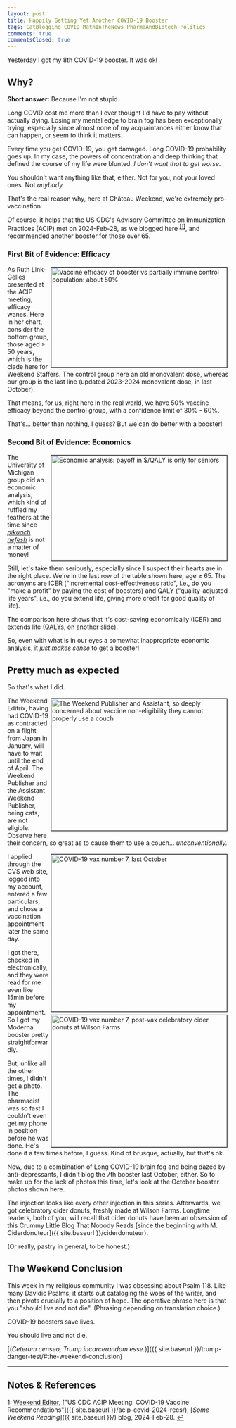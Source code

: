 ```yaml
---
layout: post
title: Happily Getting Yet Another COVID-19 Booster
tags: CatBlogging COVID MathInTheNews PharmaAndBiotech Politics
comments: true
commentsClosed: true
---
```


Yesterday I got my 8th COVID-19 booster.  It was ok!  


## Why?  

__Short answer:__ Because I'm not stupid.  

Long COVID cost me more than I ever thought I'd have to pay without actually dying.
Losing my mental edge to brain fog has been exceptionally trying, especially since almost
none of my acquaintances either know that can happen, or seem to think it matters.  

Every time you get COVID-19, you get damaged.  Long COVID-19 probability goes up.  In my
case, the powers of concentration and deep thinking that defined the course of my life
were blunted.  _I don't want that to get worse._  

You shouldn't want anything like that, either.  Not for you, not your loved ones.  Not
_anybody._  

That's the real reason why, here at Ch&acirc;teau Weekend, we're extremely
pro-vaccination.  

Of course, it helps that the US CDC's Advisory Committee on Immunization Practices (ACIP)
met on 2024-Feb-28, as we blogged here <sup id="fn1a">[[1]](#fn1)</sup>, and recommended
another booster for those over 65.  

### First Bit of Evidence: Efficacy  

<a href="{{ site.baseurl }}/images/2024-02-28-acip-covid-2024-recs-eff-3.jpg"><img src="{{ site.baseurl }}/images/2024-02-28-acip-covid-2024-recs-eff-3-thumb.jpg" width="400" height="227" alt="Vaccine efficacy of booster vs partially immune control population: about 50%" title="Vaccine efficacy of booster vs partially immune control population: about 50%" style="float: right; margin: 3px 3px 3px 3px; border: 1px solid #000000;"></a>
As Ruth Link-Gelles presented at the ACIP meeting, efficacy wanes.  Here in her chart,
consider the bottom group, those aged &ge; 50 years, which is the clade here for Weekend
Staffers.  The control group here an old monovalent dose, whereas our group is the last
line (updated 2023-2024 monovalent dose, in last October).  

That means, for us, right here in the real world, we have 50% vaccine efficacy beyond the
control group, with a confidence limit of 30% - 60%.

That's&hellip; better than nothing, I guess?  But we can do better with a booster!  

### Second Bit of Evidence: Economics  

<a href="{{ site.baseurl }}/images/2024-02-28-acip-covid-2024-recs-econ-2.jpg"><img src="{{ site.baseurl }}/images/2024-02-28-acip-covid-2024-recs-econ-2-thumb.jpg" width="400" height="240" alt="Economic analysis: payoff in $/QALY is only for seniors" title="Economic analysis: payoff in $/QALY is only for seniors" style="float: right; margin: 3px 3px 3px 3px; border: 1px solid #000000;"></a>
The University of Michigan group did an economic analysis, which kind of ruffled my
feathers at the time since [_pikuach nefesh_](https://en.wikipedia.org/wiki/Pikuach_nefesh)
is not a matter of money!  

Still, let's take them seriously, especially since I suspect their hearts are in the
right place.  We're in the last row of the table shown here, age &ge; 65.  The acronyms
are ICER ("incremental cost-effectiveness ratio", i.e., do you "make a profit" by paying
the cost of boosters) and QALY ("quality-adjusted life years", i.e., do you extend life,
giving more credit for good quality of life).  

The comparison here shows that it's cost-saving economically (ICER) and extends life
(QALYs, on another slide).  

So, even with what is in our eyes a somewhat inappropriate economic analysis, it 
_just makes sense_ to get a booster!  


## Pretty much as expected  

So that's what I did.  

<a href="{{ site.baseurl }}/images/2024-03-12-yet-another-booster-cats-concerned.jpg"><img src="{{ site.baseurl }}/images/2024-03-12-yet-another-booster-cats-concerned-thumb.jpg" width="400" height="300" alt="The Weekend Publisher and Assistant, so deeply concerned about vaccine non-eligibility they cannot properly use a couch" title="The Weekend Publisher and Assistant, so deeply concerned about vaccine non-eligibility they cannot properly use a couch" style="float: right; margin: 3px 3px 3px 3px; border: 1px solid #000000;"></a>
The Weekend Editrix, having had COVID-19 as contracted on a flight
from Japan in January, will have to wait until the end of April.  The Weekend Publisher
and the Assistant Weekend Publisher, being cats, are not eligible.  Observe here their
concern, so great as to cause them to use a couch&hellip; _unconventionally._  

<a href="{{ site.baseurl }}/images/2024-03-12-yet-another-booster-oct-2023-vax.jpg"><img src="{{ site.baseurl }}/images/2024-03-12-yet-another-booster-oct-2023-vax-thumb.jpg" width="400" height="357" alt="COVID-19 vax number 7, last October" title="COVID-19 vax number 7, last October" style="float: right; margin: 3px 3px 3px 3px; border: 1px solid #000000;"></a>
<a href="{{ site.baseurl }}/images/2024-03-12-yet-another-booster-oct-2023-cider-donuts.jpg"><img src="{{ site.baseurl }}/images/2024-03-12-yet-another-booster-oct-2023-cider-donuts-thumb.jpg" width="400" height="300" alt="COVID-19 vax number 7, post-vax celebratory cider donuts at Wilson Farms" title="COVID-19 vax number 7, post-vax celebratory cider donuts at Wilson Farms" style="float: right; margin: 3px 3px 3px 3px; border: 1px solid #000000;"></a>
I applied through the CVS web site, logged into my account, entered a few particulars, and
chose a vaccination appointment later the same day.  

I got there, checked in electronically, and they were read for me even like 15min before
my appointment.  So I got my Moderna booster pretty straightforwardly.  

But, unlike all the other times, I didn't get a photo.  The pharmacist was so fast I
couldn't even get my phone in position before he was done.  He's done it a few times
before, I guess.  Kind of brusque, actually, but that's ok.  

Now, due to a combination of Long COVID-19 brain fog and being dazed by anti-depressants,
I didn't blog the 7th booster last October, either.  So to make up for the lack of photos
this time, let's look at the October booster photos shown here.  

The injection looks like every other injection in this series.  Afterwards, we got
celebratory cider donuts, freshly made at Wilson Farms.  Longtime readers, both of you,
will recall that cider donuts have been an obsession of this Crummy Little Blog That
Nobody Reads [since the beginning with M. Ciderdonuteur]({{ site.baseurl }}/ciderdonuteur).  

(Or really, pastry in general, to be honest.)  


## The Weekend Conclusion  

This week in my religious community I was obsessing about Psalm 118.  Like many Davidic
Psalms, it starts out cataloging the woes of the writer, and then pivots crucially to a
position of hope.  The operative phrase here is that you "should live and not die".
(Phrasing depending on translation choice.)  

COVID-19 boosters save lives.  

You should live and not die.  

[(_Ceterum censeo, Trump incarcerandam esse._)]({{ site.baseurl }}/trump-danger-test/#the-weekend-conclusion)  

---

## Notes &amp; References  

<!--
<sup id="fn1a">[[1]](#fn1)</sup>

<a id="fn1">1</a>: ***, ["***"](***), *** [↩](#fn1a)  

<a href="{{ site.baseurl }}/images/***">
  <img src="{{ site.baseurl }}/images/***" width="400" height="***" alt="***" title="***" style="float: right; margin: 3px 3px 3px 3px; border: 1px solid #000000;">
</a>

<a href="***">
  <img src="{{ site.baseurl }}/images/***" width="550" height="***" alt="***" title="***" style="margin: 3px 3px 3px 3px; border: 1px solid #000000;">
</a>

<iframe width="400" height="224" src="***" allow="accelerometer; encrypted-media; gyroscope; picture-in-picture" allowfullscreen style="float: right; margin: 3px 3px 3px 3px; border: 1px solid #000000;"></iframe>
-->

<a id="fn1">1</a>: [Weekend Editor](mailto:SomeWeekendReadingEditor@gmail.com), ["US CDC ACIP Meeting: COVID-19 Vaccine Recommendations"]({{ site.baseurl }}/acip-covid-2024-recs/), [_Some Weekend Reading_]({{ site.baseurl }}/) blog, 2024-Feb-28. [↩](#fn1a)  
